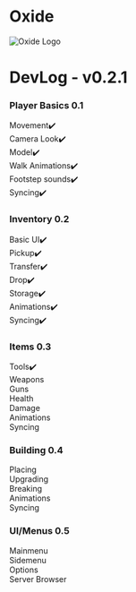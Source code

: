 # Oxide

![Oxide Logo](https://drive.google.com/uc?export=view&id=1AveHQy8IlCIktX_c_tb2MK2D6PS0oUUv)

# DevLog - v0.2.1

### Player Basics 0.1

Movement✔️\
Camera Look✔️\
Model✔️\
Walk Animations✔️\
Footstep sounds✔️\
Syncing✔️

### Inventory 0.2

Basic UI✔️\
Pickup✔️\
Transfer✔️\
Drop✔️\
Storage✔️\
Animations✔️\
Syncing✔️

### Items 0.3

Tools✔️\
Weapons\
Guns\
Health\
Damage\
Animations\
Syncing

### Building 0.4

Placing\
Upgrading\
Breaking\
Animations\
Syncing

### UI/Menus 0.5

Mainmenu\
Sidemenu\
Options\
Server Browser
